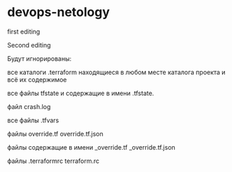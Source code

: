 # devops-netology

first editing

Second editing



Будут игнорированы:

все каталоги .terraform находящиеся в любом месте каталога проекта и всё их содержимое

все файлы tfstate и содержащие в имени .tfstate.

файл crash.log

все файлы .tfvars

файлы override.tf
      override.tf.json

файлы содержащие в имени 	_override.tf   _override.tf.json
      
	  
файлы .terraformrc
	  terraform.rc
